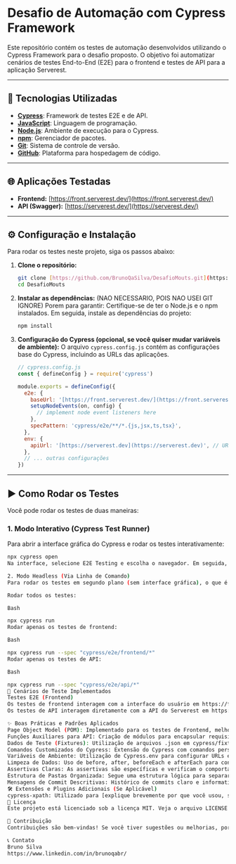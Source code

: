 # Desafio de Automação com Cypress Framework

Este repositório contém os testes de automação desenvolvidos utilizando o Cypress Framework para o desafio proposto. O objetivo foi automatizar cenários de testes End-to-End (E2E) para o frontend e testes de API para a aplicação Serverest.

---

## 🚀 Tecnologias Utilizadas

* **[Cypress](https://www.cypress.io/)**: Framework de testes E2E e de API.
* **[JavaScript](https://developer.mozilla.org/pt-BR/docs/Web/JavaScript)**: Linguagem de programação.
* **[Node.js](https://nodejs.org/)**: Ambiente de execução para o Cypress.
* **[npm](https://www.npmjs.com/)**: Gerenciador de pacotes.
* **[Git](https://git-scm.com/)**: Sistema de controle de versão.
* **[GitHub](https://github.com/)**: Plataforma para hospedagem de código.
---

## 🌐 Aplicações Testadas

* **Frontend:** [https://front.serverest.dev/](https://front.serverest.dev/)
* **API (Swagger):** [https://serverest.dev/](https://serverest.dev/)

---

## ⚙️ Configuração e Instalação

Para rodar os testes neste projeto, siga os passos abaixo:

1.  **Clone o repositório:**
    ```bash
    git clone [https://github.com/BrunoQaSilva/DesafioMouts.git](https://github.com/BrunoQaSilva/DesafioMouts.git)
    cd DesafioMouts
    ```

2.  **Instalar as dependências:** (NAO NECESSARIO, POIS NAO USEI GIT IGNORE)
    Porem para garantir: Certifique-se de ter o Node.js e o npm instalados. Em seguida, instale as dependências do projeto:
    ```bash
    npm install
    ```

3.  **Configuração do Cypress (opcional, se você quiser mudar variáveis de ambiente):**
    O arquivo `cypress.config.js` contém as configurações base do Cypress, incluindo as URLs das aplicações.
    ```javascript
    // cypress.config.js
    const { defineConfig } = require('cypress')

    module.exports = defineConfig({
      e2e: {
        baseUrl: '[https://front.serverest.dev/](https://front.serverest.dev/)',
        setupNodeEvents(on, config) {
          // implement node event listeners here
        },
        specPattern: 'cypress/e2e/**/*.{js,jsx,ts,tsx}',
      },
      env: {
        apiUrl: '[https://serverest.dev](https://serverest.dev)', // URL base da API
      },
      // ... outras configurações
    })
    ```

---

## ▶️ Como Rodar os Testes

Você pode rodar os testes de duas maneiras:

### 1. Modo Interativo (Cypress Test Runner)

Para abrir a interface gráfica do Cypress e rodar os testes interativamente:

```bash
npx cypress open
Na interface, selecione E2E Testing e escolha o navegador. Em seguida, você poderá selecionar os arquivos de teste (.cy.js) para executá-los.

2. Modo Headless (Via Linha de Comando)
Para rodar os testes em segundo plano (sem interface gráfica), o que é ideal para integração contínua (CI/CD):

Rodar todos os testes:

Bash

npx cypress run
Rodar apenas os testes de frontend:

Bash

npx cypress run --spec "cypress/e2e/frontend/*"
Rodar apenas os testes de API:

Bash

npx cypress run --spec "cypress/e2e/api/*"
🧪 Cenários de Teste Implementados
Testes E2E (Frontend)
Os testes de frontend interagem com a interface do usuário em https://front.serverest.dev/.
Os testes de API interagem diretamente com a API do Serverest em https://serverest.dev/.

✨ Boas Práticas e Padrões Aplicados
Page Object Model (POM): Implementado para os testes de Frontend, melhorando a manutenibilidade e legibilidade dos seletores e interações com a página.
Funções Auxiliares para API: Criação de módulos para encapsular requisições comuns da API, como login e operações CRUD, promovendo reutilização de código.
Dados de Teste (Fixtures): Utilização de arquivos .json em cypress/fixtures para gerenciar dados de teste (usuários, produtos), separando dados da lógica do teste.
Comandos Customizados do Cypress: Extensão do Cypress com comandos personalizados para ações repetitivas (ex: cy.loginApi()).
Variáveis de Ambiente: Utilização de Cypress.env para configurar URLs e outras variáveis, facilitando a execução em diferentes ambientes.
Limpeza de Dados: Uso de before, after, beforeEach e afterEach para configurar o ambiente de teste e limpar dados criados.
Assertivas Claras: As assertivas são específicas e verificam o comportamento esperado (status codes, mensagens de sucesso/erro, presença de elementos).
Estrutura de Pastas Organizada: Segue uma estrutura lógica para separar testes de frontend, API, page objects, etc.
Mensagens de Commit Descritivas: Histórico de commits claro e informativo.
🛠️ Extensões e Plugins Adicionais (Se Aplicável)
cypress-xpath: Utilizado para [explique brevemente por que você usou, se usou].
📄 Licença
Este projeto está licenciado sob a licença MIT. Veja o arquivo LICENSE para mais detalhes. (Se você criou um, senão remova esta seção ou adicione uma licença de sua escolha).

🤝 Contribuição
Contribuições são bem-vindas! Se você tiver sugestões ou melhorias, por favor, abra uma issue ou envie um pull request.

📞 Contato
Bruno Silva 
https://www.linkedin.com/in/brunoqabr/
